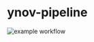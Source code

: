 # ynov-pipeline

![example workflow](https://github.com/MilletMorgan/ynov-pipeline/actions/workflows/ci-cd.yaml/badge.svg)
